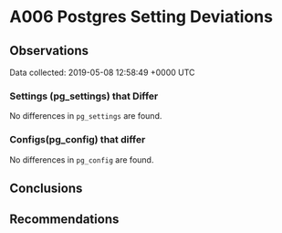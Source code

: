 # A006 Postgres Setting Deviations #

## Observations ##
Data collected: 2019-05-08 12:58:49 +0000 UTC  

### Settings (pg_settings) that Differ ###

No differences in `pg_settings` are found.

### Configs(pg_config) that differ ###

No differences in `pg_config` are found.



## Conclusions ##


## Recommendations ##

